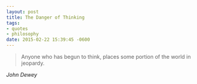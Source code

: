 ```yaml
---
layout: post
title: The Danger of Thinking
tags:
- quotes
- philosophy
date: 2015-02-22 15:39:45 -0600
---
```


<blockquote class="big">Anyone who has begun to think, places some portion of the world in jeopardy.</blockquote>

<cite class="big">John Dewey</cite>


